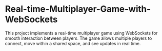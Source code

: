 # Real-time-Multiplayer-Game-with-WebSockets
This project implements a real-time multiplayer game using WebSockets for smooth interaction between players. The game allows multiple players to connect, move within a shared space, and see updates in real time.
